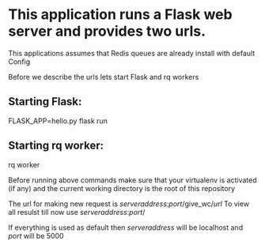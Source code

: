 # This application runs a Flask web server and provides two urls.

This applications assumes that Redis queues are already install with default Config

Before we describe the urls lets start Flask and rq workers

## Starting Flask:
FLASK_APP=hello.py flask run

## Starting rq worker:
rq worker

Before running above commands make sure that your virtualenv is activated (if any) and the current working directory is the root of this repository

The url for making new request is *serveraddress*:*port*/give_wc/*url*
To view all resulst till now use *serveraddress*:*port*/

If everything is used as default then *serveraddress* will be localhost and *port* will be 5000